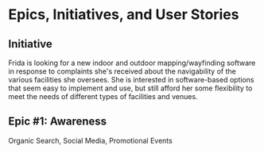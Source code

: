 # Epics, Initiatives, and User Stories

## Initiative

Frida is looking for a new indoor and outdoor mapping/wayfinding software in response to complaints she's received about the navigability of the various facilities she oversees. She is interested in software-based options that seem easy to implement and use, but still afford her some flexibility to meet the needs of different types of facilities and venues.

## Epic #1: Awareness

Organic Search, Social Media, Promotional Events